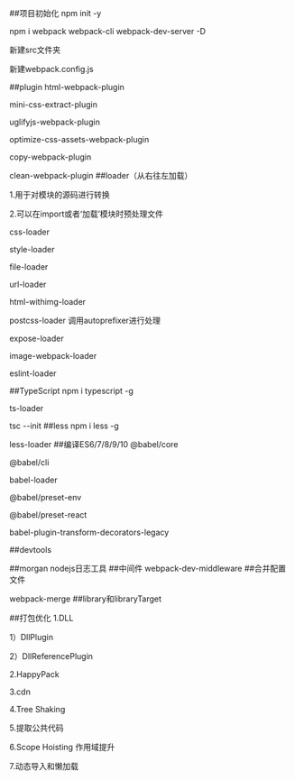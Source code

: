 ##项目初始化
npm init -y <!--生成空项目，空package.json-->

npm i webpack webpack-cli webpack-dev-server -D 

新建src文件夹

新建webpack.config.js

##plugin
html-webpack-plugin<!--自动在打包文件夹中生成html文件-->

mini-css-extract-plugin<!--用于css分离，默认css会被打包到引入文件中js/html-->

uglifyjs-webpack-plugin<!--用于js压缩-->

optimize-css-assets-webpack-plugin<!--用于css压缩-->

copy-webpack-plugin<!--用于拷贝没有被引用的文件 参数：from ，to-->

clean-webpack-plugin<!--打包前清空目录-->
##loader（从右往左加载）

1.用于对模块的源码进行转换

2.可以在import或者‘加载’模块时预处理文件

css-loader

style-loader

file-loader<!--解决CSS等文件中的引入图片路径问题-->

url-loader<!--当图片小于limit时会把图片转换成base64编码，大于是还是用file-loader进行拷贝-->

<!--file-loader和url-loader同时用的时候图片会加载不出来，只能用其中一个（原因待考察）-->  

html-withimg-loader<!--解决CSS等文件中的引入图片路径问题-->    

postcss-loader<!--处理css属性前缀--> 
调用<!-- npm i -->autoprefixer<!-- -d -->进行处理

expose-loader<!--将模块挂在到全局（window下）-->

image-webpack-loader<!--通过把图片分辨率降低的方法压缩图片，不常用-->

eslint-loader<!--esLint校验-->

##TypeScript
npm i typescript -g

ts-loader

tsc --init <!--生成tsconfig.json配置文件-->
##less
npm i less -g

less-loader
##编译ES6/7/8/9/10
@babel/core

@babel/cli

babel-loader

@babel/preset-env<!--把ES6转换成ES5-->

@babel/preset-react<!--转化react-->

babel-plugin-transform-decorators-legacy<!--转化装饰器语法插件-->

##devtools

##morgan nodejs日志工具
##中间件
webpack-dev-middleware<!--下Express中提供webpack-dev-server静态能力服务的中间件-->
##合并配置文件
<!--在生产环境(webpack.prod.js)和开发环境(webpack.dev.js)配置不同的webpack,
通过merge.smart(base,{mode:development/production})和基础文件进行合并，
在package.json中通过--config选择执行不同的配置文件-->
webpack-merge
##library和libraryTarget
<!--导出模块，类似node_modules里面的库-->  
##打包优化
1.DLL<!--webpack最有效打包的优化手段之一，动态链接库-->

1）DllPlugin<!--用于打包出一个个动态连接库，内置插件-->

2）DllReferencePlugin<!--在配置文件中引入DllPlugin插件打包好的动态连接库，内置插件-->

2.HappyPack<!--项目太小时不建议使用-->

3.cdn

4.Tree Shaking<!--用来剔除js中用不上的死代码，比如未引用的方法-->

5.提取公共代码

6.Scope Hoisting 作用域提升<!--使打包文件更小，运行更快-->

7.动态导入和懒加载
<!--undefined(未加载)->null(预加载)->Promise(加载中)->0(加载完成)-->
 